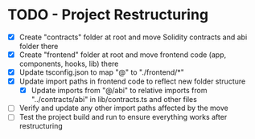 # TODO - Project Restructuring

- [x] Create "contracts" folder at root and move Solidity contracts and abi folder there
- [x] Create "frontend" folder at root and move frontend code (app, components, hooks, lib) there
- [x] Update tsconfig.json to map "@" to "./frontend/*"
- [x] Update import paths in frontend code to reflect new folder structure
  - [x] Update imports from "@/abi" to relative imports from "../contracts/abi" in lib/contracts.ts and other files
- [ ] Verify and update any other import paths affected by the move
- [ ] Test the project build and run to ensure everything works after restructuring
